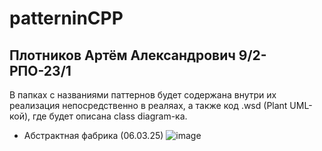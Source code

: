 # patterninCPP

## Плотников Артём Александрович 9/2-РПО-23/1

В папках с названиями паттернов будет содержана внутри их реализация непосредственно в реаляах, а также код .wsd (Plant UML-кой), где будет описана class diagram-ка.
- Абстрактная фабрика (06.03.25)
![image](https://github.com/user-attachments/assets/9be0577c-24ad-4904-afb5-7b30c7e472a7)
